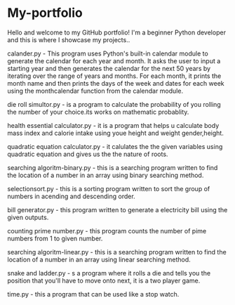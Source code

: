 
# My-portfolio

Hello and welcome to my GitHub portfolio! I'm a beginner Python developer and this is where I showcase my projects..

calander.py - This program uses Python's built-in calendar module to generate the calendar for each year and month. It asks the user to input a starting year and then generates the calendar for the next 50 years by iterating over the range of years and months. For each month, it prints the month name and then prints the days of the week and dates for each week using the monthcalendar function from the calendar module.

die roll simultor.py - is a program to calculate the probability of you rolling the number of your choice.its works on mathematic probablity.

health essential calculator.py - it is a program that helps u calculate body mass index and calorie intake using youe height and weight gender,height.

quadratic equation calculator.py - it calulates the the given variables using quadratic equation and gives us the the nature of roots.

searching algoritm-binary.py - this is a searching program  written to find the location of a number in an array using binary searching method.

selectionsort.py - this is a sorting program written to sort the group of numbers in acending and descending order.

bill generator.py - this program written to generate a electricity bill using the given outputs.

counting prime number.py - this program counts the  number of pime numbers from 1 to given number.

searching algoritm-linear.py - this is a searching program  written to find the location of a number in an array using linear searching method.

snake and ladder.py - s a program where it rolls a die and tells you the position that you'll have to move onto next, it is a two player game.

time.py - this a program that can be used  like a stop watch.
